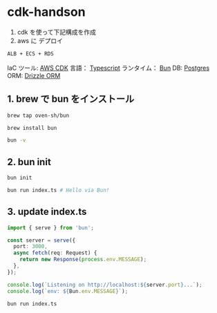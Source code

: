 # cdk-handson

1. cdk を使って下記構成を作成
2. aws に デプロイ

```sh
ALB + ECS + RDS
```

IaC ツール: [AWS CDK](https://docs.aws.amazon.com/ja_jp/cdk/v2/guide/home.html)
言語： [Typescript](https://www.typescriptlang.org/ja/)
ランタイム： [Bun](https://bun.sh/)
DB: [Postgres](https://www.postgresql.org/)
ORM: [Drizzle ORM](https://orm.drizzle.team/)

## 1. brew で bun をインストール

```sh
brew tap oven-sh/bun
```

```sh
brew install bun
```

```sh
bun -v
```

## 2. bun init

```sh
bun init
```

```sh
bun run index.ts # Hello via Bun!
```

## 3. update index.ts

```typescript:index.ts
import { serve } from 'bun';

const server = serve({
  port: 3000,
  async fetch(req: Request) {
    return new Response(process.env.MESSAGE);
  },
});

console.log(`Listening on http://localhost:${server.port}...`);
console.log(`env: ${Bun.env.MESSAGE}`);
```

```sh
bun run index.ts
```
